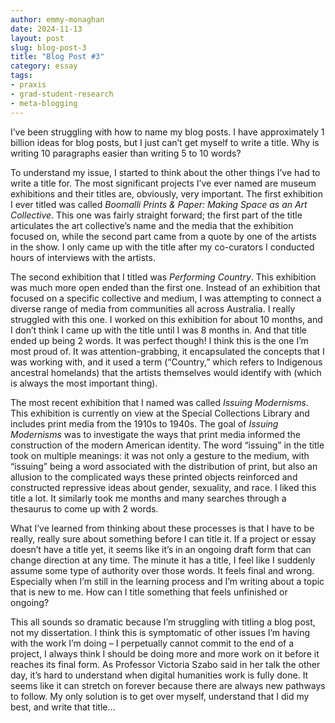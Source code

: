 ```yaml
---
author: emmy-monaghan
date: 2024-11-13
layout: post
slug: blog-post-3
title: "Blog Post #3"
category: essay
tags:
- praxis
- grad-student-research
- meta-blogging
---
```

I’ve been struggling with how to name my blog posts. I have approximately 1 billion ideas for
blog posts, but I just can’t get myself to write a title. Why is writing 10 paragraphs easier than
writing 5 to 10 words?

To understand my issue, I started to think about the other things I’ve had to write a title for. The
most significant projects I’ve ever named are museum exhibitions and their titles are, obviously,
very important. The first exhibition I ever titled was called *Boomalli Prints & Paper: Making
Space as an Art Collective*. This one was fairly straight forward; the first part of the title
articulates the art collective’s name and the media that the exhibition focused on, while the
second part came from a quote by one of the artists in the show. I only came up with the title
after my co-curators I conducted hours of interviews with the artists.

The second exhibition that I titled was *Performing Country*. This exhibition was much more open
ended than the first one. Instead of an exhibition that focused on a specific collective and
medium, I was attempting to connect a diverse range of media from communities all across
Australia. I really struggled with this one. I worked on this exhibition for about 10 months, and I
don’t think I came up with the title until I was 8 months in. And that title ended up being 2 words.
It was perfect though! I think this is the one I’m most proud of. It was attention-grabbing, it
encapsulated the concepts that I was working with, and it used a term (“Country,” which refers
to Indigenous ancestral homelands) that the artists themselves would identify with (which is
always the most important thing).

The most recent exhibition that I named was called *Issuing Modernisms*. This exhibition is
currently on view at the Special Collections Library and includes print media from the 1910s to
1940s. The goal of *Issuing Modernisms* was to investigate the ways that print media informed
the construction of the modern American identity. The word “issuing” in the title took on multiple
meanings: it was not only a gesture to the medium, with “issuing” being a word associated with
the distribution of print, but also an allusion to the complicated ways these printed objects
reinforced and constructed repressive ideas about gender, sexuality, and race. I liked this title a
lot. It similarly took me months and many searches through a thesaurus to come up with 2
words.

What I’ve learned from thinking about these processes is that I have to be really, really sure
about something before I can title it. If a project or essay doesn’t have a title yet, it seems like
it’s in an ongoing draft form that can change direction at any time. The minute it has a title, I feel
like I suddenly assume some type of authority over those words. It feels final and wrong.
Especially when I’m still in the learning process and I’m writing about a topic that is new to me.
How can I title something that feels unfinished or ongoing?

This all sounds so dramatic because I’m struggling with titling a blog post, not my dissertation. I
think this is symptomatic of other issues I’m having with the work I’m doing – I perpetually
cannot commit to the end of a project, I always think I should be doing more and more work on it
before it reaches its final form. As Professor Victoria Szabo said in her talk the other day, it’s
hard to understand when digital humanities work is fully done. It seems like it can stretch on
forever because there are always new pathways to follow. My only solution is to get over myself,
understand that I did my best, and write that title…
